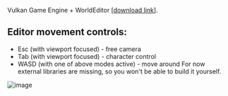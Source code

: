 Vulkan Game Engine + WorldEditor [[download link](https://drive.google.com/file/d/1MpZq4rXClwFvNyOUGPborKZa0O5cHLAL/view?usp=sharing)].

## Editor movement controls:
* Esc (with viewport focused) - free camera
* Tab (with viewport focused) - character control
* WASD (with one of above modes active) - move around
For now external libraries are missing, so you won't be able to build it yourself.


![image](https://user-images.githubusercontent.com/82880494/163795791-08f6b7bd-1209-4bd6-b88e-3d39b3b64789.png)
